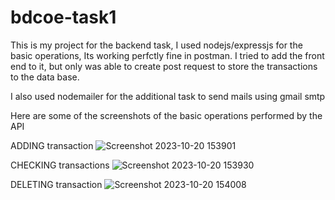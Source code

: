 # bdcoe-task1

This is my project for the backend task, I used nodejs/expressjs for the basic operations, Its working perfctly fine in postman.
I tried to add the front end to it, but only was able to create post request to store the transactions to the data base.

I also used nodemailer for the additional task to send mails using gmail smtp


Here are some of the screenshots of the basic operations performed by the API

ADDING transaction
![Screenshot 2023-10-20 153901](https://github.com/mohitxroxx/bdcoe-task1/assets/94298923/3f12509e-9fc9-4b2d-8a8c-1dddb8855fa7)

CHECKING transactions
![Screenshot 2023-10-20 153930](https://github.com/mohitxroxx/bdcoe-task1/assets/94298923/3e428e1b-448a-47fb-b97e-0c1eba0fd4d5)

DELETING transaction
![Screenshot 2023-10-20 154008](https://github.com/mohitxroxx/bdcoe-task1/assets/94298923/0f865429-ae70-46f8-82f1-2942c3d27760)

